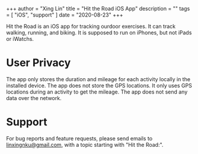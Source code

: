 +++
author = "Xing Lin"
title = "Hit the Road iOS App"
description = ""
tags = [
    "iOS",
    "support"
]
date = "2020-08-23"
+++

Hit the Road is an iOS app for tracking ourdoor exercises. 
It can track walking, running, and biking.
It is supposed to run on iPhones, but not iPads or iWatchs. 

# User Privacy

The app only stores the duration and mileage for each activity locally 
in the installed device. The app does not store the GPS locations. 
It only uses GPS locations during an activity to get the mileage. 
The app does not send any data over the network.

# Support

For bug reports and feature requests, please send emails to linxingnku@gmail.com,
with a topic starting with "Hit the Road:".